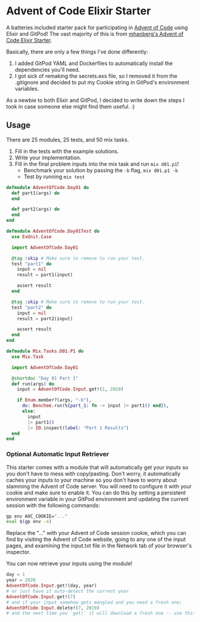 # Advent of Code Elixir Starter

A batteries included starter pack for participating in [Advent of Code](https://www.adventofcode.com) using Elixir and GitPod! The vast majority of this is from [mhanberg's Advent of Code Elixir Starter](https://github.com/mhanberg/advent-of-code-elixir-starter).

Basically, there are only a few things I've done differently:

1) I added GitPod YAML and Dockerfiles to automatically install the dependencies you'll need.
2) I got sick of remaking the secrets.exs file, so I removed it from the .gitignore and decided to put my Cookie string in GitPod's environment variables.

As a newbie to both Elixir and GitPod, I decided to write down the steps I took in case someone else might find them useful. :)

## Usage

There are 25 modules, 25 tests, and 50 mix tasks.

1. Fill in the tests with the example solutions.
1. Write your implementation.
1. Fill in the final problem inputs into the mix task and run `mix d01.p1`!
    - Benchmark your solution by passing the `-b` flag, `mix d01.p1 -b`
    - Test by running `mix test`

```elixir
defmodule AdventOfCode.Day01 do
  def part1(args) do
  end

  def part2(args) do
  end
end
```

```elixir
defmodule AdventOfCode.Day01Test do
  use ExUnit.Case

  import AdventOfCode.Day01

  @tag :skip # Make sure to remove to run your test.
  test "part1" do
    input = nil
    result = part1(input)

    assert result
  end

  @tag :skip # Make sure to remove to run your test.
  test "part2" do
    input = nil
    result = part2(input)

    assert result
  end
end
```

```elixir
defmodule Mix.Tasks.D01.P1 do
  use Mix.Task

  import AdventOfCode.Day01

  @shortdoc "Day 01 Part 1"
  def run(args) do
    input = AdventOfCode.Input.get!(1, 2020)

    if Enum.member?(args, "-b"),
      do: Benchee.run(%{part_1: fn -> input |> part1() end}),
      else:
        input
        |> part1()
        |> IO.inspect(label: "Part 1 Results")
  end
end
```

### Optional Automatic Input Retriever

This starter comes with a module that will automatically get your inputs so you don't have to mess with copy/pasting. Don't worry, it automatically caches your inputs to your machine so you don't have to worry about slamming the Advent of Code server. You will need to configure it with your cookie and make sure to enable it. You can do this by setting a persistent environment variable in your GitPod environment and updating the current session with the following commands:

```bash
gp env AOC_COOKIE="..."
eval $(gp env -e)
```

Replace the "..." with your Advent of Code session cookie, which you can find by visiting the Advent of Code website, going to any one of the input pages, and examining the input.txt file in the Network tab of your browser's inspector.

You can now retrieve your inputs using the module!

```elixir
day = 1
year = 2020
AdventOfCode.Input.get!(day, year)
# or just have it auto-detect the current year
AdventOfCode.Input.get!(7)
# and if your input somehow gets mangled and you need a fresh one:
AdventOfCode.Input.delete!(7, 2019)
# and the next time you `get!` it will download a fresh one -- use this sparingly!
```